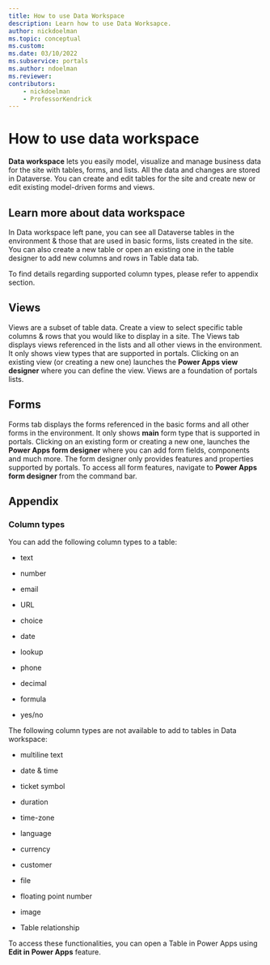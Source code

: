 ```yaml
---
title: How to use Data Workspace
description: Learn how to use Data Worksapce.
author: nickdoelman
ms.topic: conceptual
ms.custom: 
ms.date: 03/10/2022
ms.subservice: portals
ms.author: ndoelman
ms.reviewer:
contributors:
    - nickdoelman
    - ProfessorKendrick
---
```

# How to use data workspace

**Data workspace** lets you easily model, visualize and manage business data for the site with tables, forms, and lists. All the data and changes are stored in Dataverse. You can create and edit tables for the site and create new or edit existing model-driven forms and views. 

## Learn more about data workspace

In Data workspace left pane, you can see all Dataverse tables in the environment & those that are used in basic forms, lists created in the site. You can also create a new table or open an existing one in the table designer to add new columns and rows in Table data tab.

To find details regarding supported column types, please refer to appendix section.

## Views

Views are a subset of table data. Create a view to select specific table columns & rows that you would like to display in a site. The Views tab displays views referenced in the lists and all other views in the environment. It only shows view types that are supported in portals. Clicking on an existing view (or creating a new one) launches the **Power Apps view designer** where you can define the view. Views are a foundation of portals lists.

## Forms

Forms tab displays the forms referenced in the basic forms and all other forms in the environment. It only shows **main** form type that is supported in portals. Clicking on an existing form or creating a new one, launches the **Power Apps form designer** where you can add form fields, components and much more. The form designer only provides features and properties supported by portals. To access all form features, navigate to **Power Apps form designer** from the command bar.

## Appendix

### Column types

You can add the following column types to a table:

- text

- number

- email

- URL

- choice

- date

- lookup

- phone

- decimal

- formula

- yes/no

The following column types are not available to add to tables in Data workspace:

- multiline text

- date & time

- ticket symbol

- duration

- time-zone

- language

- currency

- customer

- file

- floating point number

- image

- Table relationship

To access these functionalities, you can open a Table in Power Apps using **Edit in Power Apps** feature.